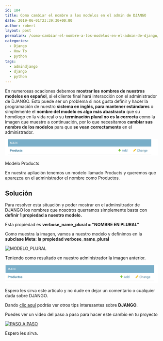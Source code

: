 ```yaml
---
id: 184
title: Como cambiar el nombre a los modelos en el admin de DJANGO
date: 2019-06-01T23:39:30+00:00
author: robert
layout: post
permalink: /como-cambiar-el-nombre-a-los-modelos-en-el-admin-de-django/
categories:
  - Django
  - How To
  - python
tags:
  - admindjango
  - django
  - python
---
```

En numerosas ocaciones debemos **mostrar los nombres de nuestros modelos en español**, si el cliente final hará interacción con el administrador de DJANGO. Esto puede ser un problema si nos gusta definir y hacer la programación de nuestro **sistema en inglés, para mantener estándares** o simplemente el **nombre del modelo es algo más abastracto** que su homólogo en la vida real o su **terminación plural no es la correcta** como la imagen que muestro a continuación, por lo que necesitamos **cambiar sus nombre de los modelos** para que **se vean correctamente** en el administrador.

![TITULO](/assets/img/posts/cambiar-nombre-modelos/ModeloOriginal.png)
<p class="text-center fs12">Modelo Products</p>
En nuestra apliación tenemos un modelo llamado Products y queremos que aparezca en el administrador el nombre como Productos.

## Solución

Para resolver esta situación y poder mostrar en el adminsitrador de DJANGO los nombres que nosotros querramos simplemente basta con **definir 1 propiedad a nuestro modelo.**

Esta propiedad es **verbose\_name\_plural = &#8220;NOMBRE EN PLURAL&#8221;**

Como muestra la imagen, vamos a nuestro modelo y definimos en la **subclase Meta: la propiedad verbose\_name\_plural**

![MODELO_PLURAL](/assets/img/posts/cambiar-nombre-modelos/ModeloPlural.png)

Teniendo como resultado en nuestro administrador la imagen anterior.

![MODELO_PLURAL](/assets/img/posts/cambiar-nombre-modelos/ModeloFinal.png)

Espero les sirva este artículo y no dude en dejar un comentario o cualquier duda sobre DJANGO.

Dando [clic aquí](https://www.youtube.com/channel/UCDbGgmXz39F1tkF2rThehlQ) podrás ver otros tips interesantes sobre **DJANGO**.

Puedes ver un video del paso a paso para hacer este cambio en tu proyecto

[![PASO A PASO](http://img.youtube.com/vi/mHcUXQ2M2ko/0.jpg)](http://www.youtube.com/watch?v=mHcUXQ2M2ko)

Espero les sirva.
